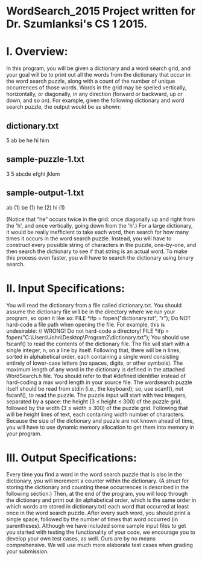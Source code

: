 # WordSearch_2015 Project written for Dr. Szumlanksi's CS 1 2015. 

I. Overview:
=========

In this program, you will be given a dictionary and a word search grid, and your goal will be to print
out all the words from the dictionary that occur in the word search puzzle, along with a count of the
number of unique occurrences of those words. Words in the grid may be spelled vertically, horizontally,
or diagonally, in any direction (forward or backward, up or down, and so on). For example, given the
following dictionary and word search puzzle, the output would be as shown:

dictionary.txt
-------------
5
ab
be
he
hi
him

sample-puzzle-1.txt
-------------
3 5
abcde
efghi
jklem

sample-output-1.txt
-------------
ab (1)
be (1)
he (2)
hi (1)


(Notice that “he” occurs twice in the grid: once diagonally up and right from the 'h', and once vertically,
going down from the 'h'.)
For a large dictionary, it would be really inefficient to take each word, then search for how many times
it occurs in the word search puzzle. Instead, you will have to construct every possible string of
characters in the puzzle, one-by-one, and then search the dictionary to see if that string is an actual
word. To make this process even faster, you will have to search the dictionary using binary search.


II. Input Specifications:
=====================
You will read the dictionary from a file called dictionary.txt. You should assume the dictionary file
will be in the directory where we run your program, so open it like so:
FILE *ifp = fopen("dictionary.txt", "r");
Do NOT hard-code a file path when opening the file. For example, this is undesirable:
// WRONG! Do not hard-code a directory!
FILE *ifp = fopen("C:\Users\John\Desktop\Program2\dictionary.txt");
You should use fscanf() to read the contents of the dictionary file. The file will start with a single
integer, n, on a line by itself. Following that, there will be n lines, sorted in alphabetical order, each
containing a single word consisting entirely of lower-case letters (no spaces, digits, or other symbols).
The maximum length of any word in the dictionary is defined in the attached WordSearch.h file. You
should refer to that #defined identifier instead of hard-coding a max word length in your source file.
The wordsearch puzzle itself should be read from stdin (i.e., the keyboard); so, use scanf(), not
fscanf(), to read the puzzle. The puzzle input will start with two integers, separated by a space: the
height (3 ≤ height ≤ 300) of the puzzle grid, followed by the width (3 ≤ width ≤ 300) of the puzzle grid.
Following that will be height lines of text, each containing width number of characters.
Because the size of the dictionary and puzzle are not known ahead of time, you will have to use
dynamic memory allocation to get them into memory in your program.


III. Output Specifications:
======================
Every time you find a word in the word search puzzle that is also in the dictionary, you will increment a
counter within the dictionary. (A struct for storing the dictionary and counting these occurrences is
described in the following section.) Then, at the end of the program, you will loop through the
dictionary and print out (in alphabetical order, which is the same order in which words are stored in
dictionary.txt) each word that occurred at least once in the word search puzzle. After every such word,
you should print a single space, followed by the number of times that word occurred (in parentheses).
Although we have included some sample input files to get you started with testing the functionality of
your code, we encourage you to develop your own test cases, as well. Ours are by no means
comprehensive. We will use much more elaborate test cases when grading your submission.

